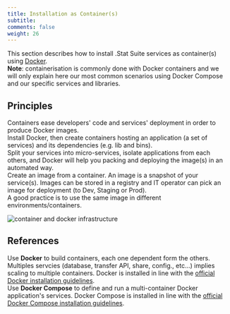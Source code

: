 ```yaml
---
title: Installation as Container(s)
subtitle: 
comments: false
weight: 26
---
```


This section describes how to install .Stat Suite services as container(s) using [Docker](https://www.docker.com/).<br>
**Note**: containerisation is commonly done with Docker containers and we will only explain here our most common scenarios using Docker Compose and our specific services and libraries.

## Principles

Containers ease developers' code and services' deployment in order to produce Docker images.<br>
Install Docker, then create containers hosting an application (a set of services) and its dependencies (e.g. lib and bins).<br>
Split your services into micro-services, isolate applications from each others, and Docker will help you packing and deploying the image(s) in an automated way.<br>
Create an image from a container. An image is a snapshot of your service(s). Images can be stored in a registry and IT operator can pick an image for deployment (to Dev, Staging or Prod).<br>
A good practice is to use the same image in different environments/containers.<br>

![container and docker infrastructure](/images/container-docker-infrastructure.png)

## References

Use **Docker** to build containers, each one dependent form the others. Multiples servcies (database, transfer API, share, config., etc...) implies scaling to multiple containers. Docker is installed in line with the [official Docker installation guidelines](https://docs.docker.com/install/overview/).<br>
Use **Docker Compose** to define and run a multi-container Docker application's services. Docker Compose is installed in line with the [official Docker Compose installation guidelines](https://docs.docker.com/compose/install/).<br>

